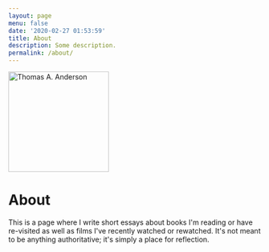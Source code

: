 ```yaml
---
layout: page
menu: false
date: '2020-02-27 01:53:59'
title: About
description: Some description.
permalink: /about/
---
```


<img class="img-rounded" src="/assets/img/uploads/profile.png" alt="Thomas A. Anderson" width="200">

# About

This is a page where I write short essays about books I'm reading or have re-visited as well as films I've recently watched or rewatched. It's not meant to be anything authoritative; it's simply a place for reflection.
